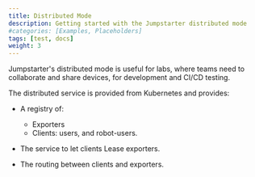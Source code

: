 ```yaml
---
title: Distributed Mode
description: Getting started with the Jumpstarter distributed mode
#categories: [Examples, Placeholders]
tags: [test, docs]
weight: 3
---
```


Jumpstarter's distributed mode is useful for labs, where teams need to collaborate
and share devices, for development and CI/CD testing.

The distributed service is provided from Kubernetes and provides:

* A registry of:
  * Exporters
  * Clients: users, and robot-users.

* The service to let clients Lease exporters.

* The routing between clients and exporters.

